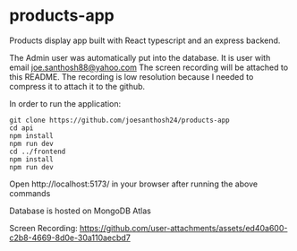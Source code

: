 # products-app
Products display app built with React typescript and an express backend. 

The Admin user was automatically put into the database. It is user with email joe.santhosh88@yahoo.com
The screen recording will be attached to this README. The recording is low resolution because I needed to compress it to attach it to the github.

In order to run the application:

```
git clone https://github.com/joesanthosh24/products-app
cd api
npm install
npm run dev
cd ../frontend
npm install
npm run dev
```
 
Open http://localhost:5173/ in your browser after running the above commands

Database is hosted on MongoDB Atlas

Screen Recording: 
https://github.com/user-attachments/assets/ed40a600-c2b8-4669-8d0e-30a110aecbd7

